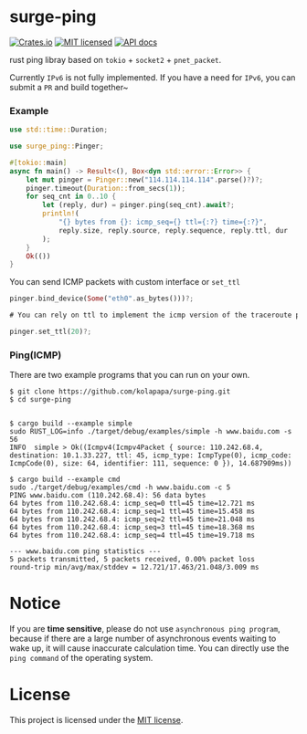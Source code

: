 # surge-ping
[![Crates.io](https://img.shields.io/crates/v/surge-ping.svg)](https://crates.io/crates/surge-ping)
[![MIT licensed](https://img.shields.io/badge/license-MIT-blue.svg)](https://github.com/kolapapa/surge-ping/blob/main/LICENSE)
[![API docs](https://docs.rs/surge-ping/badge.svg)](http://docs.rs/surge-ping)

rust ping libray based on `tokio` + `socket2` + `pnet_packet`.

Currently `IPv6` is not fully implemented. If you have a need for `IPv6`, you can submit a `PR` and build together~


### Example
```rust
use std::time::Duration;

use surge_ping::Pinger;

#[tokio::main]
async fn main() -> Result<(), Box<dyn std::error::Error>> {
    let mut pinger = Pinger::new("114.114.114.114".parse()?)?;
    pinger.timeout(Duration::from_secs(1));
    for seq_cnt in 0..10 {
        let (reply, dur) = pinger.ping(seq_cnt).await?;
        println!(
            "{} bytes from {}: icmp_seq={} ttl={:?} time={:?}",
            reply.size, reply.source, reply.sequence, reply.ttl, dur
        );
    }
    Ok(())
}

```

You can send ICMP packets with custom interface or `set_ttl`
```rust
pinger.bind_device(Some("eth0".as_bytes()))?;

# You can rely on ttl to implement the icmp version of the traceroute program.

pinger.set_ttl(20)?;
```


### Ping(ICMP)
There are two example programs that you can run on your own.
```shell
$ git clone https://github.com/kolapapa/surge-ping.git
$ cd surge-ping


$ cargo build --example simple
sudo RUST_LOG=info ./target/debug/examples/simple -h www.baidu.com -s 56
INFO  simple > Ok((Icmpv4(Icmpv4Packet { source: 110.242.68.4, destination: 10.1.33.227, ttl: 45, icmp_type: IcmpType(0), icmp_code: IcmpCode(0), size: 64, identifier: 111, sequence: 0 }), 14.687909ms))

$ cargo build --example cmd
sudo ./target/debug/examples/cmd -h www.baidu.com -c 5
PING www.baidu.com (110.242.68.4): 56 data bytes
64 bytes from 110.242.68.4: icmp_seq=0 ttl=45 time=12.721 ms
64 bytes from 110.242.68.4: icmp_seq=1 ttl=45 time=15.458 ms
64 bytes from 110.242.68.4: icmp_seq=2 ttl=45 time=21.048 ms
64 bytes from 110.242.68.4: icmp_seq=3 ttl=45 time=18.368 ms
64 bytes from 110.242.68.4: icmp_seq=4 ttl=45 time=19.718 ms

--- www.baidu.com ping statistics ---
5 packets transmitted, 5 packets received, 0.00% packet loss
round-trip min/avg/max/stddev = 12.721/17.463/21.048/3.009 ms
```

# Notice
If you are **time sensitive**, please do not use `asynchronous ping program`, because if there are a large number of asynchronous events waiting to wake up, it will cause inaccurate calculation time. You can directly use the `ping command` of the operating system.


# License
This project is licensed under the [MIT license].

[MIT license]: https://github.com/kolapapa/surge-ping/blob/main/LICENSE
